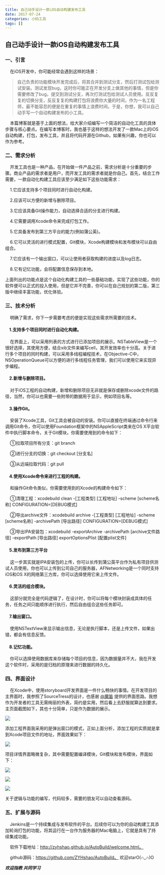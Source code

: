 ```yaml
---
title: 自己动手设计一款iOS自动构建发布工具
date: 2017-07-24
categories: 小码工具
tags: []
---
```

## 自己动手设计一款iOS自动构建发布工具

### 一、引言

    在iOS开发中，你可能经常会遇到这样的场景：

> 自己负责的功能模块开发完成后，将其合并到测试分支，然后打测试包给测试安装。测试发现bug，这时你可能正在开发分支上做其他的事情，但是你需要修改了bug，提交到测试分支，再次打测试包给测试人员使用。反反复复的切换分支，反反复复的构建打包将浪费你大量的时间，作为一名工程师，最不能容忍的便是在重复的事情上浪费时间。于是，你想，我可以自己动手写一个自动构建发布的小工具。

    本篇博客就是基于上面的想法，给大家介绍编写一个简洁的自动化工具的具体步骤与核心要点。在编写本博客时，我也基于这样的想法开发了一款Mac上的iOS自动构建，打包，发布工具，并且将代码开源在Github，如果有兴趣，你也可以作为参考。

### 二、需求分析

    开发工具也是一种产品，在开始做一件产品之前，需求分析是十分重要的步骤。商业产品的需求者是用户，而开发工具的需求者就是你自己。首先，结合工作需要，一款自动化构建工具应该至少满足如下这些功能需求：

    1.它应该支持多个项目同时进行自动化构建。 

    2.应该可以方便的新增与删除项目。

    3.它应该具备Git操作能力，自动选择合适的分支进行构建。

    4.它需要调用Xcode命令来完成打包工作。

    5.它具备发布到第三方平台的能力(例如蒲公英)。

    6.它可以灵活的进行模式配置，Git模块，Xcode构建模块和发布模块可以自由组合。

    7.它应该有一个输出窗口，可以让使用者获取构建的进度以及log日志。

    8.它有记忆功能，会将配置信息保存到本地。

上面列出的功能点是这个自动化构建工具的一些基础功能，实现了这些功能，你的软件便可以正式的投入使用，但是它并不完善，你可以在自己规划的第二版，第三版中继续丰富功能，优化体验。

### 三、技术分析

    明确了需求，你下一步需要考虑的便是实现这些需求所需要的技术。

####     1.支持多个项目同时进行自动化构建。

    在界面上，可以采用列表的方式进行已添加项目的展示。NSTableView是一个很好选择，其使用方便，结合xib文件来编写cell，其开发效率也十分高。关于进行多个项目的同时构建，可以采用多线程编程技术，在Objective-C中，NSOperationQueue可以方便的进行多线程任务管理，我们可以使用它来实现异步编程。

####     2.新增与删除项目。

    对于iOS工程的自动构建，新增和删除项目无非就是保存或删除xcode文件的路径，当然，你可以也需要一些附带的数据用于显示，例如项目名等。

####     3.操作Git。

    安装了Xcode工具，Git工具会被自动的安装。你可以直接在终端通过命令行来调用Git命令，你可以使用Foundation框架中的NSAppleScript类来在OS X平台软件中执行脚本命令，关于Git模块，你需要使用到的命令如下：

    ①拉取项目所有分支：git branch

    ②进行分支的切换：git checkout \[分支名\]

    ③从远端拉取代码：git pull

####     4.使用Xcode命令来进行工程的构建。

    和操作Git命令类似，你需要使用到的Xcode的构建命令如下：

    ①清理工程：xcodebuild clean -\[工程类型\] \[工程地址\] -scheme \[scheme名称\] CONFIGURATION=\[DEBUG模式\]

    ②导出archive文件：xcodebuild archive -\[工程类型\] \[工程地址\] -scheme \[scheme名称\] -archivePath \[导出路径\] CONFIGURATION=\[DEBUG模式\]

    ③导出IPA安装包：xcodebuild -exportArchive -archivePath \[archive文件路径\] -exportPath \[导出路径\] exportOptionsPlist \[配置plist文件\]

####     5.发布到第三方平台

    这一步其实就是IPA安装包的上传，你可以长传到蒲公英平台作为私有项目供测试人员使用，你也可以上传到公司自己的服务器，AFNetworking是一个同时支持iOS和OS X的网络第三方库，你可以选择使用它来上传文件。

####     6.灵活的组合模块。

    这部分就完全是代码逻辑了，在设计时，你可以将每个模块封装成具体的任务，任务之间只能顺序进行执行，然后自由组合这些任务即可。

####     7.输出窗口。

    使用NSTextView来显示输出信息，无论是执行脚本，还是上传文件，如果出错，都会有信息反馈。

####     8.记忆功能。

    你可以选择使用数据库来存储每个项目的信息，因为数据量并不大，我在开发这个软件时，采用的是归档的原理来进行数据的持久化。

### 四、界面设计

    在Xcode中，使用storyboard开发界面是一件什么畅快的事情。在开发项目的主界面时，我参照了SourceTress的设计，也感谢 [@魔笛](https://my.oschina.net/u/157488) 提供的界面思路。我想作为开发者的工具无需绚丽的外表，简约是实用，然后看上去舒服就算达到要求。主页面截图如下，其也十分简单，只是作为数据的展示。

![](https://static.oschina.net/uploads/space/2017/0724/144737_29Rh_2340880.png)

添加工程界面我采用的是弹出窗口的模式，正如上面分析，添加工程的实质就是拿到Xcode项目文件的地址，界面效果如下：

![](https://static.oschina.net/uploads/space/2017/0724/144911_Fce3_2340880.png)

项目详情界面略微复杂，其中需要配置编译模块，Git模块和发布模块，界面如下：

![](https://static.oschina.net/uploads/space/2017/0724/145300_7qKC_2340880.png)

![](https://static.oschina.net/uploads/space/2017/0724/145321_v8WU_2340880.png)

![](https://static.oschina.net/uploads/space/2017/0724/145338_ONFv_2340880.png)

关于逻辑与功能的编写，代码较多，需要的朋友可以自动查看源码。

### 五、扩展与源码

    Jenkins是一个持续集成与发布软件的平台。后续你可以为你的自动构建工具添加轮询打包的功能，将其运行在一台作为服务器的Mac电脑上，它就是具有了持续集成功能。

    软件下载地址：http://zyhshao.github.io/AutoBuild/welcome.html。

    github源码：https://github.com/ZYHshao/AutoBuild。 欢迎starO(∩_∩)O

**_欢迎指教 共同学习_**

